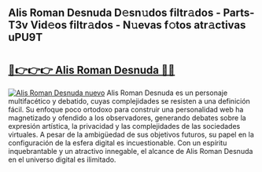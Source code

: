 ## Alis Roman Desnuda D𝚎sn𝚞dos filtr𝚊dos - Parts-T3v Vid𝚎os filtr𝚊dos - N𝚞evas f𝚘tos atr𝚊ctivas uPU9T

# <h2><a href="http://mb73yc.tromn.icu/?c=Alis+Roman+Desnuda">🔗👉👉👉 Alis Roman Desnuda 🔗🔗</a></h2>

[![Alis Roman Desnuda nuevo](https://i.imgur.com/pEAQMta.gif)](http://mb73yc.tromn.icu/?c=Alis+Roman+Desnuda)
Alis Roman Desnuda es un personaje multifacético y debatido, cuyas complejidades se resisten a una definición fácil.  Su enfoque poco ortodoxo para construir una personalidad web ha magnetizado y ofendido a los observadores, generando debates sobre la expresión artística, la privacidad y las complejidades de las sociedades virtuales. A pesar de la ambigüedad de sus objetivos futuros, su papel en la configuración de la esfera digital es incuestionable. Con un espíritu inquebrantable y un atractivo innegable, el alcance de Alis Roman Desnuda en el universo digital es ilimitado.
